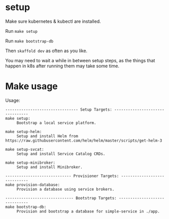 # setup

Make sure kubernetes & kubectl are installed.

Run `make setup`

Run `make bootstrap-db`

Then `skaffold dev` as often as you like.

You may need to wait a while in between setup steps, as the things that happen in k8s after running them may take some time.

# Make usage

Usage:

```
-------------------------------- Setup Targets: --------------------------------
make setup:
	 Bootstrap a local service platform.

make setup-helm:
	 Setup and install Helm from https://raw.githubusercontent.com/helm/helm/master/scripts/get-helm-3

make setup-svcat:
	 Setup and install Service Catalog CRDs.

make setup-minibroker:
	 Setup and install Minibroker.

----------------------------- Provisioner Targets: -----------------------------
make provision-database:
	 Provision a database using service brokers.

------------------------------ Bootstrap Targets: ------------------------------
make bootstrap-db:
	 Provision and bootstrap a database for simple-service in ./app.
```
